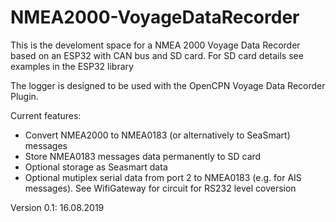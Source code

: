 # NMEA2000-VoyageDataRecorder

This is the develoment space for a NMEA 2000 Voyage Data Recorder based on an ESP32 with CAN bus and SD card.
For SD card details see examples in the ESP32 library

The logger is designed to be used with the OpenCPN Voyage Data Recorder Plugin.

Current features:

- Convert NMEA2000 to NMEA0183 (or alternatively to SeaSmart) messages
- Store NMEA0183 messages data permanently to SD card
- Optional storage as Seasmart data
- Optional mutiplex serial data from port 2 to NMEA0183 (e.g. for AIS messages). See WifiGateway for circuit for RS232 level coversion

Version 0.1: 16.08.2019
